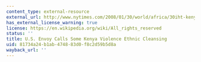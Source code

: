 ```yaml
---
content_type: external-resource
external_url: http://www.nytimes.com/2008/01/30/world/africa/30iht-kenya.4.9619069.html?pagewanted=all
has_external_license_warning: true
license: https://en.wikipedia.org/wiki/All_rights_reserved
status: ''
title: U.S. Envoy Calls Some Kenya Violence Ethnic Cleansing
uid: 81734a24-b1ab-4748-83d0-f8c2d59b5d8a
wayback_url: ''
---
```

